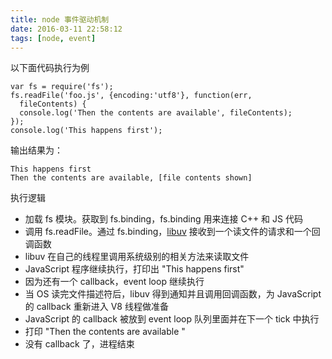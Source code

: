 ```yaml
---
title: node 事件驱动机制
date: 2016-03-11 22:58:12
tags: [node, event]
---
```


以下面代码执行为例

```
var fs = require('fs');
fs.readFile('foo.js', {encoding:'utf8'}, function(err,
  fileContents) {
  console.log('Then the contents are available', fileContents);
});
console.log('This happens first');
```


输出结果为：

```
This happens first
Then the contents are available, [file contents shown]
```

执行逻辑

* 加载 fs 模块。获取到 fs.binding，fs.binding 用来连接 C++ 和 JS 代码
* 调用 fs.readFile。通过 fs.binding，[libuv](http://nikhilm.github.io/uvbook/basics.html) 接收到一个读文件的请求和一个回调函数
* libuv 在自己的线程里调用系统级别的相关方法来读取文件
* JavaScript 程序继续执行，打印出 "This happens first"
* 因为还有一个 callback，event loop 继续执行
* 当 OS 读完文件描述符后，libuv 得到通知并且调用回调函数，为 JavaScript 的 callback 重新进入 V8 线程做准备
* JavaScript 的 callback 被放到 event loop 队列里面并在下一个 tick 中执行
* 打印 "Then the contents are available "
* 没有 callback 了，进程结束